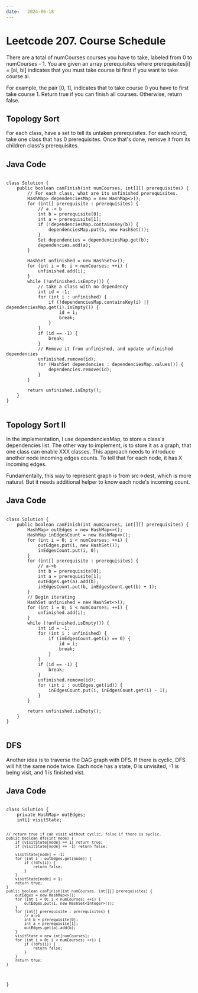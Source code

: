 ```yaml
---
date:   2024-06-18
---
```


# Leetcode 207. Course Schedule

There are a total of numCourses courses you have to take, labeled from 0 to numCourses - 1. You are given an array prerequisites where prerequisites[i] = [ai, bi] indicates that you must take course bi first if you want to take course ai.

For example, the pair [0, 1], indicates that to take course 0 you have to first take course 1.
Return true if you can finish all courses. Otherwise, return false.

## Topology Sort
For each class, have a set to tell its untaken prerequisites. For each round, take one class that has 0 prerequisites. Once that's done, remove it from its children class's prerequisites.

## Java Code
<pre>
<code>
class Solution {
    public boolean canFinish(int numCourses, int[][] prerequisites) {
        // For each class, what are its unfinished prerequisites.
        HashMap<Integer, HashSet<Integer>> dependenciesMap = new HashMap<>();
        for (int[] prerequisite : prerequisites) {
            // a -> b
            int b = prerequisite[0];
            int a = prerequisite[1];
            if (!dependenciesMap.containsKey(b)) {
                dependenciesMap.put(b, new HashSet<Integer>());
            }
            Set<Integer> dependencies = dependenciesMap.get(b);
            dependencies.add(a);
        }

        HashSet<Integer> unfinished = new HashSet<>();
        for (int i = 0; i < numCourses; ++i) {
            unfinished.add(i);
        }
        while (!unfinished.isEmpty()) {
            // take a class with no dependency
            int id = -1;
            for (int i : unfinished) {
                if (!dependenciesMap.containsKey(i) || dependenciesMap.get(i).isEmpty()) {
                    id = i;
                    break;
                }
            }
            if (id == -1) {
                break;
            }
            // Remove it from unfinished, and update unfinished dependencies
            unfinished.remove(id);
            for (HashSet<Integer> dependencies : dependenciesMap.values()) {
                dependencies.remove(id);
            }
        }
    
        return unfinished.isEmpty();
    }
}
</code>
</pre>

## Topology Sort II
In the implementation, I use dependenciesMap, to store a class's dependencies list. The other way to implement, is to store it as a graph, that one class can enable XXX classes. This approach needs to introduce another node incoming edges counts. To tell that for each node, it has X incoming edges.

Fundamentally, this way to represent graph is from src->dest, which is more natural. But it needs additional helper to know each node's incoming count.

## Java Code
<pre>
<code>
class Solution {
    public boolean canFinish(int numCourses, int[][] prerequisites) {
        HashMap<Integer, HashSet<Integer>> outEdges = new HashMap<>();
        HashMap<Integer, Integer> inEdgesCount = new HashMap<>();
        for (int i = 0; i < numCourses; ++i) {
            outEdges.put(i, new HashSet<Integer>());
            inEdgesCount.put(i, 0);
        } 
        for (int[] prerequisite : prerequisites) {
            // a->b
            int b = prerequisite[0];
            int a = prerequisite[1];
            outEdges.get(a).add(b);
            inEdgesCount.put(b, inEdgesCount.get(b) + 1);
        }
        // Begin iterating
        HashSet<Integer> unfinished = new HashSet<>();
        for (int i = 0; i < numCourses; ++i) {
            unfinished.add(i);
        }
        while (!unfinished.isEmpty()) {
            int id = -1;
            for (int i : unfinished) {
                if (inEdgesCount.get(i) == 0) {
                    id = i;
                    break;
                }
            }
            if (id == -1) {
                break;
            }
            unfinished.remove(id);
            for (int i : outEdges.get(id)) {
                inEdgesCount.put(i, inEdgesCount.get(i) - 1);
            }
        }

        return unfinished.isEmpty();
    }
}
</code>
</pre>

<h2> DFS </h2>
Another idea is to traverse the DAG graph with DFS. If there is cyclic, DFS will hit the same node twice. Each node has a state, 0 is unvisited, -1 is being visit, and 1 is finished vist.

<h2> Java Code </h2>
<pre>
<code>
class Solution {
    private HashMap<Integer, HashSet<Integer>> outEdges;
    int[] visitState;

    // return true if can visit without cyclic, false if there is syclic.
    public boolean dfs(int node) {
        if (visitState[node] == 1) return true;
        if (visitState[node] == -1) return false;

        visitState[node] = -1;
        for (int i : outEdges.get(node)) {
            if (!dfs(i)) {
                return false;
            }
        }
        visitState[node] = 1;
        return true;
    }
    public boolean canFinish(int numCourses, int[][] prerequisites) {
        outEdges = new HashMap<>();
        for (int i = 0; i < numCourses; ++i) {
            outEdges.put(i, new HashSet<Integer>());
        } 
        for (int[] prerequisite : prerequisites) {
            // a->b
            int b = prerequisite[0];
            int a = prerequisite[1];
            outEdges.get(a).add(b);
        }
        visitState = new int[numCourses];
        for (int i = 0; i < numCourses; ++i) {
            if (!dfs(i)) {
                return false;
            }
        }
        return true;
    }
}
</code>
</pre>
